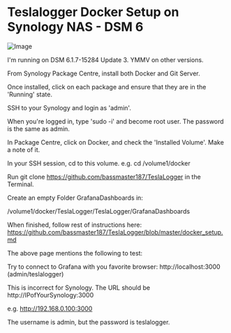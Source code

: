 # Teslalogger Docker Setup on Synology NAS - DSM 6

![Image](https://raw.githubusercontent.com/bassmaster187/TeslaLogger/master/TeslaLogger/screenshots/docker-synology.PNG)

I'm running on DSM 6.1.7-15284 Update 3. YMMV on other versions.


From Synology Package Centre, install both Docker and Git Server.

Once installed, click on each package and ensure that they are in the 'Running' state.

SSH to your Synology and login as 'admin'.

When you're logged in, type 'sudo -i' and become root user. The password is the same as admin.

In Package Centre, click on Docker, and check the 'Installed Volume'. Make a note of it.

In your SSH session, cd to this volume. e.g. cd /volume1/docker

Run git clone https://github.com/bassmaster187/TeslaLogger in the Terminal.

Create an empty Folder GrafanaDashboards in:

/volume1/docker/TeslaLogger/TeslaLogger/GrafanaDashboards

When finished, follow rest of instructions here: https://github.com/bassmaster187/TeslaLogger/blob/master/docker_setup.md

The above page mentions the following to test:

Try to connect to Grafana with you favorite browser: http://localhost:3000 (admin/teslalogger)


This is incorrect for Synology. The URL should be http://IPofYourSynology:3000

e.g. http://192.168.0.100:3000

The username is admin, but the password is teslalogger.

